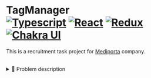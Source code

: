 # TagManager <div> [![Typescript](https://img.shields.io/badge/TypeScript-007ACC?style=for-the-badge&logo=typescript&logoColor=white&style=plastic)](https://www.typescriptlang.org) [![React](https://shields.io/badge/React-black?logo=react&style=for-the-badge%22)](https://react.dev) [![Redux](https://img.shields.io/badge/Redux-764ABC?logo=redux&logoColor=white)](https://redux.js.org) [![Chakra UI](https://img.shields.io/badge/Chakra%20UI-319795?logo=chakra-ui&logoColor=white)](https://chakra-ui.com/) </div>

This is a recruitment task project for [Mediporta](https://www.mediporta.pl) company.


<br>
<details><summary> 📖 Problem description </summary>
<br>
    
```
Treść zadania: Przygotować w React interfejs użytkownika przeglądarki tagów udostępnianych przez API StackOverflow (https://api.stackexchange.com/docs).


Założenia projektu:

- stronicowana tabela lub lista tagów wraz liczbą powiązanych postów (pole count)
- liczba elementów na stronie konfigurowalna przez pole liczbowe nad tabelą/listą
- wybór pola i kierunku sortowania przez element UI własnego wyboru/projektu
- przygotować odpowiednie stany dla etapu ładowania danych i błędów przy pobieraniu
- wykorzystać gotową bibliotekę komponentów UI, np. MUI
- wykorzystać gotowe biblioteki do zarządzania stanem i pobierania danych (wybór wedle uznania, stosownie do stopnia komplikacji projektu i z myślą o jak najszybszej realizacji zadania)
- przygotować Storybook do prezentacji wykorzystanych komponentów składowych aplikacji
- rozwiązanie opublikować w repozytorium GitHub
- całość powinna się uruchamiać wyłącznie po wykonaniu komend "npm ci", "npm start", "npm run storybook"
```


<br>
</details>


